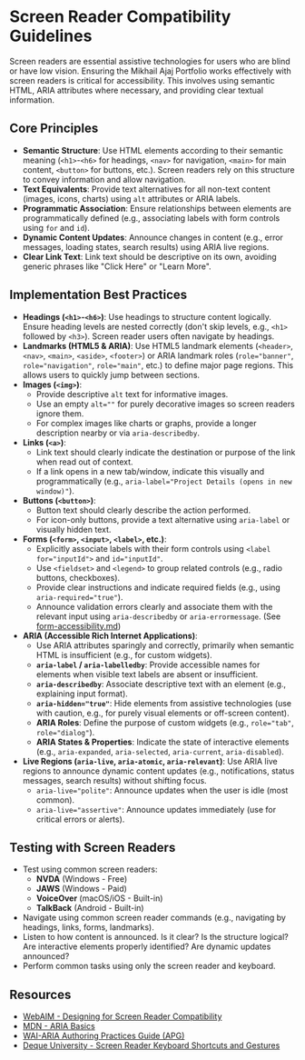 # Screen Reader Compatibility Guidelines

Screen readers are essential assistive technologies for users who are blind or have low vision. Ensuring the Mikhail Ajaj Portfolio works effectively with screen readers is critical for accessibility. This involves using semantic HTML, ARIA attributes where necessary, and providing clear textual information.

## Core Principles

- **Semantic Structure**: Use HTML elements according to their semantic meaning (`<h1>`-`<h6>` for headings, `<nav>` for navigation, `<main>` for main content, `<button>` for buttons, etc.). Screen readers rely on this structure to convey information and allow navigation.
- **Text Equivalents**: Provide text alternatives for all non-text content (images, icons, charts) using `alt` attributes or ARIA labels.
- **Programmatic Association**: Ensure relationships between elements are programmatically defined (e.g., associating labels with form controls using `for` and `id`).
- **Dynamic Content Updates**: Announce changes in content (e.g., error messages, loading states, search results) using ARIA live regions.
- **Clear Link Text**: Link text should be descriptive on its own, avoiding generic phrases like "Click Here" or "Learn More".

## Implementation Best Practices

*   **Headings (`<h1>`-`<h6>`)**: Use headings to structure content logically. Ensure heading levels are nested correctly (don't skip levels, e.g., `<h1>` followed by `<h3>`). Screen reader users often navigate by headings.
*   **Landmarks (HTML5 & ARIA)**: Use HTML5 landmark elements (`<header>`, `<nav>`, `<main>`, `<aside>`, `<footer>`) or ARIA landmark roles (`role="banner"`, `role="navigation"`, `role="main"`, etc.) to define major page regions. This allows users to quickly jump between sections.
*   **Images (`<img>`)**:
    *   Provide descriptive `alt` text for informative images.
    *   Use an empty `alt=""` for purely decorative images so screen readers ignore them.
    *   For complex images like charts or graphs, provide a longer description nearby or via `aria-describedby`.
*   **Links (`<a>`)**:
    *   Link text should clearly indicate the destination or purpose of the link when read out of context.
    *   If a link opens in a new tab/window, indicate this visually and programmatically (e.g., `aria-label="Project Details (opens in new window)"`).
*   **Buttons (`<button>`)**:
    *   Button text should clearly describe the action performed.
    *   For icon-only buttons, provide a text alternative using `aria-label` or visually hidden text.
*   **Forms (`<form>`, `<input>`, `<label>`, etc.)**:
    *   Explicitly associate labels with their form controls using `<label for="inputId">` and `id="inputId"`.
    *   Use `<fieldset>` and `<legend>` to group related controls (e.g., radio buttons, checkboxes).
    *   Provide clear instructions and indicate required fields (e.g., using `aria-required="true"`).
    *   Announce validation errors clearly and associate them with the relevant input using `aria-describedby` or `aria-errormessage`. (See [form-accessibility.md](./form-accessibility.md))
*   **ARIA (Accessible Rich Internet Applications)**:
    *   Use ARIA attributes sparingly and correctly, primarily when semantic HTML is insufficient (e.g., for custom widgets).
    *   **`aria-label` / `aria-labelledby`**: Provide accessible names for elements when visible text labels are absent or insufficient.
    *   **`aria-describedby`**: Associate descriptive text with an element (e.g., explaining input format).
    *   **`aria-hidden="true"`**: Hide elements from assistive technologies (use with caution, e.g., for purely visual elements or off-screen content).
    *   **ARIA Roles**: Define the purpose of custom widgets (e.g., `role="tab"`, `role="dialog"`).
    *   **ARIA States & Properties**: Indicate the state of interactive elements (e.g., `aria-expanded`, `aria-selected`, `aria-current`, `aria-disabled`).
*   **Live Regions (`aria-live`, `aria-atomic`, `aria-relevant`)**: Use ARIA live regions to announce dynamic content updates (e.g., notifications, status messages, search results) without shifting focus.
    *   `aria-live="polite"`: Announce updates when the user is idle (most common).
    *   `aria-live="assertive"`: Announce updates immediately (use for critical errors or alerts).

## Testing with Screen Readers

*   Test using common screen readers:
    *   **NVDA** (Windows - Free)
    *   **JAWS** (Windows - Paid)
    *   **VoiceOver** (macOS/iOS - Built-in)
    *   **TalkBack** (Android - Built-in)
*   Navigate using common screen reader commands (e.g., navigating by headings, links, forms, landmarks).
*   Listen to how content is announced. Is it clear? Is the structure logical? Are interactive elements properly identified? Are dynamic updates announced?
*   Perform common tasks using only the screen reader and keyboard.

## Resources

- [WebAIM - Designing for Screen Reader Compatibility](https://webaim.org/techniques/screenreader/)
- [MDN - ARIA Basics](https://developer.mozilla.org/en-US/docs/Web/Accessibility/ARIA/ARIA_Techniques)
- [WAI-ARIA Authoring Practices Guide (APG)](https://www.w3.org/WAI/ARIA/apg/)
- [Deque University - Screen Reader Keyboard Shortcuts and Gestures](https://dequeuniversity.com/screenreaders/)